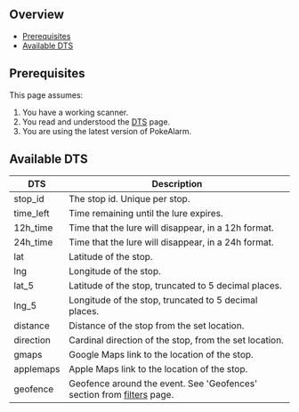 ## Overview

* [Prerequisites](#prerequisites)
* [Available DTS](#available-dts)

## Prerequisites

This page assumes:

1. You have a working scanner.
2. You read and understood the [DTS](Dynamic-Text-Substitution) page.
3. You are using the latest version of PokeAlarm.


## Available DTS

| DTS          | Description                                            |
|------------- |------------------------------------------------------- |
| stop_id      | The stop id. Unique per stop.                          |
| time_left    | Time remaining until the lure expires.                 |
| 12h_time     | Time that the lure will disappear, in a 12h format.    |
| 24h_time     | Time that the lure will disappear, in a 24h format.    |
| lat          | Latitude of the stop.                                  |
| lng          | Longitude of the stop.                                 |
| lat_5        | Latitude of the stop, truncated to 5 decimal places.   |
| lng_5        | Longitude of the stop, truncated to 5 decimal places.  |
| distance     | Distance of the stop from the set location.            |
| direction    | Cardinal direction of the stop, from the set location. |
| gmaps        | Google Maps link to the location of the stop.          |
| applemaps    | Apple Maps link to the location of the stop.           |
| geofence     | Geofence around the event. See 'Geofences' section from [filters](Filters-Overview#geofence) page.|
